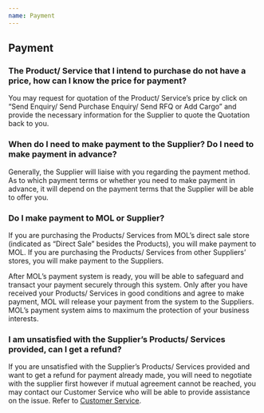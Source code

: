 ```yaml
---
name: Payment
---
```


## Payment

###  The Product/ Service that I intend to purchase do not have a price, how can I know the price for payment?

You may request for quotation of the Product/ Service’s price by click on “Send Enquiry/ Send Purchase Enquiry/ Send RFQ or Add Cargo” and provide the necessary information for the Supplier to quote the Quotation back to you.

###  When do I need to make payment to the Supplier? Do I need to make payment in advance?

Generally, the Supplier will liaise with you regarding the payment method. As to which payment terms or whether you need to make payment in advance, it will depend on the payment terms that the Supplier will be able to offer you.   

###  Do I make payment to MOL or Supplier?

If you are purchasing the Products/ Services from MOL’s direct sale store (indicated as “Direct Sale” besides the Products), you will make payment to MOL. If you are purchasing the Products/ Services from other Suppliers’ stores, you will make payment to the Suppliers. 

After MOL’s payment system is ready, you will be able to safeguard and transact your payment securely through this system. Only after you have received your Products/ Services in good conditions and agree to make payment, MOL will release your payment from the system to the Suppliers. MOL’s payment system aims to maximum the protection of your business interests. 

###  I am unsatisfied with the Supplier’s Products/ Services provided, can I get a refund? 

If you are unsatisfied with the Supplier’s Products/ Services provided and want to get a refund for payment already made, you will need to negotiate with the supplier first however if mutual agreement cannot be reached, you may contact our Customer Service who will be able to provide assistance on the issue. Refer to [Customer Service](http://aboutus.emarineonline.com/docs/connect/contactus).

